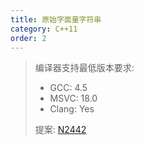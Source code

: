 ```yaml
---
title: 原始字面量字符串
category: C++11
order: 2
---
```


> 编译器支持最低版本要求:
> * GCC: 4.5
> * MSVC: 18.0
> * Clang: Yes
>
> 提案: [N2442](http://www.open-std.org/jtc1/sc22/wg21/docs/papers/2007/n2442.htm)
